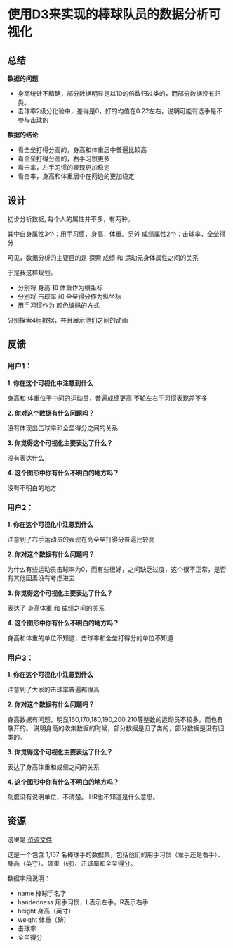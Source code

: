 # 使用D3来实现的棒球队员的数据分析可视化

## 总结

**数据的问题**

- 身高统计不精确，部分数据明显是以10的倍数归过类的，而部分数据没有归类。
- 击球率2级分化验中，差得是0，好的均值在0.22左右，说明可能有选手是不参与击球的

**数据的结论**

- 看全垒打得分高的，身高和体重居中普遍比较高
- 看全垒打得分高的，右手习惯更多
- 看击率，左手习惯的表现更加稳定
- 看击率，身高和体重居中在两边的更加稳定


## 设计

初步分析数据, 每个人的属性并不多，有两种。

其中自身属性3个：用手习惯，身高，体重。另外 成绩属性2个：击球率，全垒得分

可见，数据分析的主要目的是 探索 成绩 和 运动元身体属性之间的关系

于是我这样规划。

- 分别将 身高 和 体重作为横坐标
- 分别将 击球率 和 全垒得分作为纵坐标
- 用手习惯作为 颜色编码的方式

分别探索4组数据，并且展示他们之间的动画


## 反馈

### 用户1：

**1. 你在这个可视化中注意到什么**
    
身高和 体重位于中间的运动员，普遍成绩更高
不轮左右手习惯表现差不多

**2. 你对这个数据有什么问题吗？**

没有体现出击球率和全垒得分之间的关系

**3. 你觉得这个可视化主要表达了什么？**

没有表达什么

**4. 这个图形中你有什么不明白的地方吗？**

没有不明白的地方


### 用户2：

**1. 你在这个可视化中注意到什么**

注意到了右手运动员的表现在高全垒打得分普遍比较高

**2. 你对这个数据有什么问题吗？**

为什么有些运动员击球率为0，而有些很好，之间缺乏过度，这个很不正常，是否有其他因素没有考虑进去

**3. 你觉得这个可视化主要表达了什么？**

表达了 身高体重 和 成绩之间的关系

**4. 这个图形中你有什么不明白的地方吗？**

身高和体重的单位不知道，击球率和全垒打得分的单位不知道


### 用户3：

**1. 你在这个可视化中注意到什么**

注意到了大家的击球率普遍都很高

**2. 你对这个数据有什么问题吗？**

身高数据有问题，明显160,170,180,190,200,210等整数的运动员不较多，而也有散开的。
说明身高的收集数据的时候，部分数据是归了类的，部分数据是没有归类的。

**3. 你觉得这个可视化主要表达了什么？**

表达了身高体重和成绩之间的关系

**4. 这个图形中你有什么不明白的地方吗？**

刻度没有说明单位，不清楚。 HR也不知道是什么意思。


## 资源

这里是 [资源文件](baseball_data.csv)

这是一个包含 1,157 名棒球手的数据集，包括他们的用手习惯（左手还是右手）、身高（英寸）、体重（磅）、击球率和全垒得分。

数据字段说明：

- name  棒球手名字
- handedness 用手习惯，L表示左手，R表示右手
- height 身高（英寸）
- weight 体重（磅）
- 击球率 
- 全垒得分